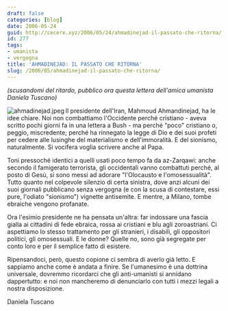 ```yaml
---
draft: false
categories: [blog]
date: 2006-05-24
guid: http://cecere.xyz/2006/05/24/ahmadinejad-il-passato-che-ritorna/
id: 277
tags:
- umanista
- vergogna
title: 'AHMADINEJAD: IL PASSATO CHE RITORNA'
slug: /2006/05/ahmadinejad-il-passato-che-ritorna/
---
```


_(scusandomi del ritardo, pubblico ora questa lettera dell'amica umanista Daniela Tuscano)_
  
<img align="left" alt="ahmadinejad.jpeg" id="image276" title="ahmadinejad.jpeg" src="http://cecere.xyz/wp-content/uploads/sites/3/2006/05/ahmadinejad.jpeg" />Il presidente dell'Iran, Mahmoud Ahmandinejad, ha le idee chiare. Noi non combattiamo l'Occidente perché cristiano - aveva scritto pochi giorni fa in una lettera a Bush - ma perché "poco" cristiano o, peggio, miscredente; perché ha rinnegato la legge di Dio e dei suoi profeti per cedere alle lusinghe del materialismo e dell'immoralità. E del sionismo, naturalmente. Si vocifera voglia scrivere anche al Papa.
  
Toni pressoché identici a quelli usati poco tempo fa da az-Zarqawi: anche secondo il famigerato terrorista, gli occidentali vanno combattuti perché, al posto di Gesù, si sono messi ad adorare "l'Olocausto e l'omosessualità". Tutto quanto nel colpevole silenzio di certa sinistra, dove anzi alcuni dei suoi giornali pubblicano senza vergogna (e con la scusa di contestare, essi pure, l'odiato "sionismo") vignette antisemite. E mentre, a Milano, tombe ebraiche vengono profanate.
  
Ora l'esimio presidente ne ha pensata un'altra: far indossare una fascia gialla ai cittadini di fede ebraica, rossa ai cristiani e blu agli zoroastriani. Ci aspettiamo lo stesso trattamento per gli stranieri, i disabili, gli oppositori politici, gli omosessuali. E le donne? Quelle no, sono già segregate per conto loro e per il semplice fatto di esistere.
  
Ripensandoci, però, questo copione ci sembra di averlo già letto. E sappiamo anche come è andata a finire. Se l'umanesimo è una dottrina universale, dovremmo ricordarci che gli anti-umanisti si annidano dappertutto: e noi non mancheremo di denunciarlo con tutti i mezzi legali a nostra disposizione.

Daniela Tuscano